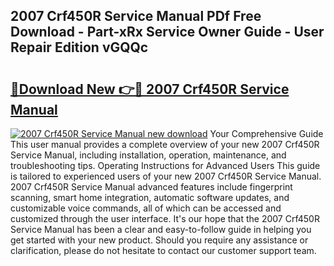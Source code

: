 ## 2007 Crf450R Service Manual PDf Free Download - Part-xRx Service Owner Guide - User Repair Edition vGQQc

# <h2><a href="http://bc382.oget.top/?id=2007+Crf450R+Service+Manual">🔗Download New 👉🔴 2007 Crf450R Service Manual</a></h2>

[![2007 Crf450R Service Manual new download](https://i.imgur.com/5g1atiW.png)](http://bc382.oget.top/?id=2007+Crf450R+Service+Manual)
Your Comprehensive Guide This user manual provides a complete overview of your new 2007 Crf450R Service Manual, including installation, operation, maintenance, and troubleshooting tips. Operating Instructions for Advanced Users This guide is tailored to experienced users of your new 2007 Crf450R Service Manual. 2007 Crf450R Service Manual advanced features include fingerprint scanning, smart home integration, automatic software updates, and customizable voice commands, all of which can be accessed and customized through the user interface. It's our hope that the 2007 Crf450R Service Manual has been a clear and easy-to-follow guide in helping you get started with your new product. Should you require any assistance or clarification, please do not hesitate to contact our customer support team.
